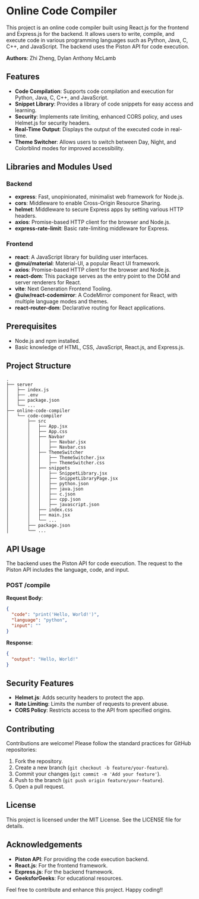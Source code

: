 # Online Code Compiler

This project is an online code compiler built using React.js for the frontend and Express.js for the backend. It allows users to write, compile, and execute code in various programming languages such as Python, Java, C, C++, and JavaScript. The backend uses the Piston API for code execution.

**Authors**: Zhi Zheng, Dylan Anthony McLamb

## Features

- **Code Compilation**: Supports code compilation and execution for Python, Java, C, C++, and JavaScript.
- **Snippet Library**: Provides a library of code snippets for easy access and learning.
- **Security**: Implements rate limiting, enhanced CORS policy, and uses Helmet.js for security headers.
- **Real-Time Output**: Displays the output of the executed code in real-time.
- **Theme Switcher**: Allows users to switch between Day, Night, and Colorblind modes for improved accessibility.

## Libraries and Modules Used

### Backend

- **express**: Fast, unopinionated, minimalist web framework for Node.js.
- **cors**: Middleware to enable Cross-Origin Resource Sharing.
- **helmet**: Middleware to secure Express apps by setting various HTTP headers.
- **axios**: Promise-based HTTP client for the browser and Node.js.
- **express-rate-limit**: Basic rate-limiting middleware for Express.

### Frontend

- **react**: A JavaScript library for building user interfaces.
- **@mui/material**: Material-UI, a popular React UI framework.
- **axios**: Promise-based HTTP client for the browser and Node.js.
- **react-dom**: This package serves as the entry point to the DOM and server renderers for React.
- **vite**: Next Generation Frontend Tooling.
- **@uiw/react-codemirror**: A CodeMirror component for React, with multiple language modes and themes.
- **react-router-dom**: Declarative routing for React applications.

## Prerequisites

- Node.js and npm installed.
- Basic knowledge of HTML, CSS, JavaScript, React.js, and Express.js.

## Project Structure

```
.
├── server
│   ├── index.js
│   ├── .env
│   ├── package.json
│   └── ...
├── online-code-compiler
│   └── code-compiler
│       ├── src
│       │   ├── App.jsx
│       │   ├── App.css
│       │   ├── Navbar
│       │   │   ├── Navbar.jsx
│       │   │   ├── Navbar.css
│       │   ├── ThemeSwitcher
│       │   │   ├── ThemeSwitcher.jsx
│       │   │   ├── ThemeSwitcher.css
│       │   ├── snippets
│       │   │   ├── SnippetLibrary.jsx
│       │   │   ├── SnippetLibraryPage.jsx
│       │   │   ├── python.json
│       │   │   ├── java.json
│       │   │   ├── c.json
│       │   │   ├── cpp.json
│       │   │   ├── javascript.json
│       │   ├── index.css
│       │   ├── main.jsx
│       │   └── ...
│       ├── package.json
│       └── ...
```

## API Usage

The backend uses the Piston API for code execution. The request to the Piston API includes the language, code, and input.

### POST /compile

**Request Body**:
```json
{
  "code": "print('Hello, World!')",
  "language": "python",
  "input": ""
}
```

**Response**:
```json
{
  "output": "Hello, World!"
}
```

## Security Features

- **Helmet.js**: Adds security headers to protect the app.
- **Rate Limiting**: Limits the number of requests to prevent abuse.
- **CORS Policy**: Restricts access to the API from specified origins.

## Contributing

Contributions are welcome! Please follow the standard practices for GitHub repositories:

1. Fork the repository.
2. Create a new branch (`git checkout -b feature/your-feature`).
3. Commit your changes (`git commit -m 'Add your feature'`).
4. Push to the branch (`git push origin feature/your-feature`).
5. Open a pull request.

## License

This project is licensed under the MIT License. See the LICENSE file for details.

## Acknowledgements

- **Piston API**: For providing the code execution backend.
- **React.js**: For the frontend framework.
- **Express.js**: For the backend framework.
- **GeeksforGeeks**: For educational resources.

Feel free to contribute and enhance this project. Happy coding!!
